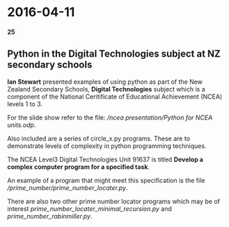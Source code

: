 # 2016-04-11
#### 25

## Python in the Digital Technologies subject at NZ secondary schools

**Ian Stewart** presented examples of using python as part of the New Zealand 
Secondary Schools, **Digital Technologies** subject which is a component of 
the National Ceritificate of Educational Achievement (NCEA) levels 1 to 3.

For the slide show refer to the file: */ncea presentation/Python for NCEA units.odp*.

Also included are a series of circle_x.py programs. These are to demonstrate 
levels of complexity in python programming techniques.

The NCEA Level3 Digital Technologies Unit 91637 is titled **Develop a complex 
computer program for a specified task**. 

An example of a program that might meet this specification is the file 
*/prime_number/prime_number_locater.py*. 

There are also two other prime number locator programs which may be of 
interest *prime_number_locater_minimal_recursion.py* and *prime_number_rabinmiller.py*.
